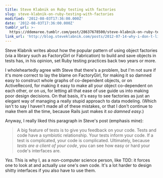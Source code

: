 ```yaml
---
title: Steve Klabnik on Ruby testing with factories
slug: steve-klabnik-on-ruby-testing-with-factories
modified: '2012-08-03T17:36:00.000Z'
date: '2012-08-03T17:36:00.000Z'
tumblr_url: >-
  https://ddemaree.tumblr.com/post/28637678500/steve-klabnik-on-ruby-testing-with-factories
link_url: 'http://blog.steveklabnik.com/posts/2012-07-14-why-i-don-t-like-factory_girl'
---
```

Steve Klabnik writes about how the popular pattern of using object factories (via a library such as FactoryGirl or Fabrication) to build and save objects in tests has, in his opinion, set Ruby testing practices back two years or more.

I wholeheartedly agree with Steve that there's a problem, but I'm not sure if it's more correct to lay the blame on FactoryGirl, for making it so damned easy to construct whole graphs of co-dependent objects, or on ActiveRecord, for making it easy to make all your object co-dependent on each other, or on _us_, for letting all that ease of use guide us into making poor design decisions. On that basis, it's easy to see factories as just an elegant way of managing a really stupid approach to data modeling. (Which isn't to say I haven't made all of these mistakes, or that I don't continue to make them all the time, because Rails just makes it _so damned easy_.)

Anyway, I really liked this paragraph in Steve's post (emphasis mine):

> A big feature of tests is to give you feedback on your code. Tests and code have a symbiotic relationship. Your tests inform your code. If a test is complicated, your code is complicated. Ultimately, because _tests are a client of your code_, you can see how easy or hard your code's interfaces are.

_Yes._ This is why I, as a non-computer science person, like TDD: it forces one to look at and actually _use_ one's own code. It's a lot harder to design shitty interfaces if you also have to use them.
